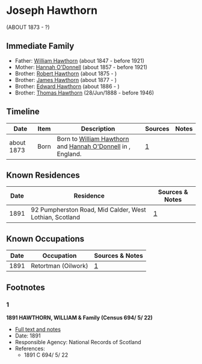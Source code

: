 ﻿---
layout: person
subject_key: i16695817
permalink: /people/i16695817
---

# Joseph Hawthorn
(ABOUT 1873 - ?)

## Immediate Family

* Father: [William Hawthorn](./@92463484@-william-hawthorn-b1847-d1921.md) (about 1847 - before 1921)
* Mother: [Hannah O'Donnell](./@64641527@-hannah-o'donnell-b1857-d1921.md) (about 1857 - before 1921)
* Brother: [Robert Hawthorn](./@91501446@-robert-hawthorn-b1875-d.md) (about 1875 - )
* Brother: [James Hawthorn](./@21482384@-james-hawthorn-b1877-d.md) (about 1877 - )
* Brother: [Edward Hawthorn](./@88518114@-edward-hawthorn-b1886-d.md) (about 1886 - )
* Brother: [Thomas Hawthorn](./@30039040@-thomas-hawthorn-b1888-6-28-d1946.md) (28/Jun/1888 - before 1946)

## Timeline

Date | Item | Description | Sources | Notes
---|---|---|---|---
about 1873 | Born | Born to [William Hawthorn](./@92463484@-william-hawthorn-b1847-d1921.md) and [Hannah O'Donnell](./@64641527@-hannah-o'donnell-b1857-d1921.md) in , England. | [1](#1) | 

## Known Residences

Date | Residence | Sources & Notes
---|---|---
1891 | 92 Pumpherston Road, Mid Calder, West Lothian, Scotland | [1](#1)

## Known Occupations

Date | Occupation | Sources & Notes
---|---|---
1891 | Retortman (Oilwork) | [1](#1)

## Footnotes

### 1

**1891 HAWTHORN, WILLIAM & Family (Census 694/ 5/ 22)**

* [Full text and notes](../sources/@92152864@-1891-hawthorn,-william-&-family-census-694-5-22-.md)
* Date: 1891
* Responsible Agency: National Records of Scotland
* References: 
  * 1891 C 694/ 5/ 22

